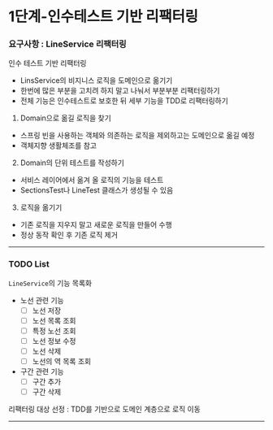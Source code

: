 # 1단계-인수테스트 기반 리팩터링

### 요구사항 : LineService 리팩터링 
인수 테스트 기반 리팩터링
- LinsService의 비지니스 로직을 도메인으로 옮기기
- 한번에 많은 부분을 고치려 하지 말고 나눠서 부분부분 리팩터링하기
- 전체 기능은 인수테스트로 보호한 뒤 세부 기능을 TDD로 리팩터링하기

1. Domain으로 옮길 로직을 찾기
- 스프링 빈을 사용하는 객체와 의존하는 로직을 제외하고는 도메인으로 옮길 예정
- 객체지향 생활체조를 참고

2. Domain의 단위 테스트를 작성하기
- 서비스 레이어에서 옮겨 올 로직의 기능을 테스트
- SectionsTest나 LineTest 클래스가 생성될 수 있음

3. 로직을 옮기기
- 기존 로직을 지우지 말고 새로운 로직을 만들어 수행
- 정상 동작 확인 후 기존 로직 제거

---
### TODO List
`LineService`의 기능 목록화
- 노선 관련 기능
  - [ ] 노선 저장
  - [ ] 노선 목록 조회
  - [ ] 특정 노선 조회
  - [ ] 노선 정보 수정
  - [ ] 노선 삭제
  - [ ] 노선의 역 목록 조회
- 구간 관련 기능
  - [ ] 구간 추가
  - [ ] 구간 삭제

리팩터링 대상 선정 : TDD를 기반으로 도메인 계층으로 로직 이동

---
